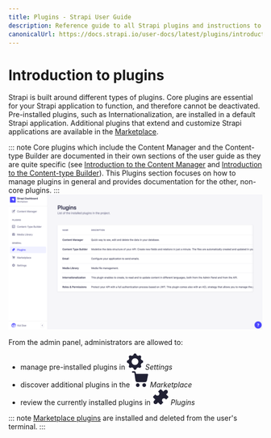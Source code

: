 ```yaml
---
title: Plugins - Strapi User Guide
description: Reference guide to all Strapi plugins and instructions to use these plugins.
canonicalUrl: https://docs.strapi.io/user-docs/latest/plugins/introduction-to-plugins.html
---
```


# Introduction to plugins

Strapi is built around different types of plugins. Core plugins are essential for your Strapi application to function, and therefore cannot be deactivated. Pre-installed plugins, such as Internationalization, are installed in a default Strapi application. Additional plugins that extend and customize Strapi applications are available in the [Marketplace](../plugins/installing-plugins-via-marketplace.md).

::: note
Core plugins which include the Content Manager and the Content-type Builder are documented in their own sections of the user guide as they are quite specific (see [Introduction to the Content Manager](../content-manager/introduction-to-content-manager.md) and [Introduction to the Content-type Builder](../content-types-builder/introduction-to-content-types-builder.md)). This Plugins section focuses on how to manage plugins in general and provides documentation for the other, non-core plugins.
:::
![Plugins settings](../assets/plugins/plugins-settings.png)

 From the admin panel, administrators are allowed to:

- manage pre-installed plugins in ![Settings icon](../assets/icons/settings.svg) _Settings_
- discover additional plugins in the ![Marketplace icon](../assets/icons/marketplace.svg) _Marketplace_
- review the currently installed plugins in ![Plugins icon](../assets/icons/plugins.svg) _Plugins_

::: note
[Marketplace plugins](../plugins/installing-plugins-via-marketplace.md) are installed and deleted from the user's terminal.
:::

